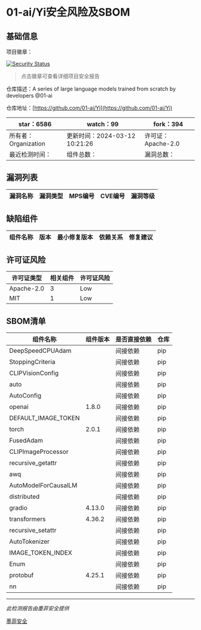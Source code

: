 # 01-ai/Yi安全风险及SBOM

## 基础信息

项目徽章：

[![Security Status](https://www.murphysec.com/platform3/v31/badge/1767983247722930176.svg)](https://www.murphysec.com/console/report/1721958866774171648/1767983247722930176)

> 点击徽章可查看详细项目安全报告

仓库描述：A series of large language models trained from scratch by developers @01-ai

仓库地址：[https://github.com/01-ai/Yi](https://github.com/01-ai/Yi)

| star：6586 | watch：99 | fork：394 |
| ----------- | -------------- | ------------ |
| 所有者：Organization | 更新时间：2024-03-12 10:21:26 | 许可证：Apache-2.0 |
| 最近检测时间： | 组件总数： | 漏洞总数： |




## 漏洞列表

| 漏洞名称 | 漏洞类型 | MPS编号 | CVE编号 | 漏洞等级 |
| ------- | ------ | ------- | ------ | ----- |





## 缺陷组件

| 组件名称 | 版本 | 最小修复版本 | 依赖关系 | 修复建议 |
| -------- | ---- | ------------ | -------- | -------- |





## 许可证风险

| 许可证类型 | 相关组件 | 许可证风险 |
| ---------- | -------- | ---------- |
|Apache-2.0|3|Low|
|MIT|1|Low|




## SBOM清单

| 组件名称 | 组件版本 | 是否直接依赖 | 仓库 |
| -------- | -------- | ------------ | ---- |
|DeepSpeedCPUAdam||间接依赖|pip|
|StoppingCriteria||间接依赖|pip|
|CLIPVisionConfig||间接依赖|pip|
|auto||间接依赖|pip|
|AutoConfig||间接依赖|pip|
|openai|1.8.0|间接依赖|pip|
|DEFAULT_IMAGE_TOKEN||间接依赖|pip|
|torch|2.0.1|间接依赖|pip|
|FusedAdam||间接依赖|pip|
|CLIPImageProcessor||间接依赖|pip|
|recursive_getattr||间接依赖|pip|
|awq||间接依赖|pip|
|AutoModelForCausalLM||间接依赖|pip|
|distributed||间接依赖|pip|
|gradio|4.13.0|间接依赖|pip|
|transformers|4.36.2|间接依赖|pip|
|recursive_setattr||间接依赖|pip|
|AutoTokenizer||间接依赖|pip|
|IMAGE_TOKEN_INDEX||间接依赖|pip|
|Enum||间接依赖|pip|
|protobuf|4.25.1|间接依赖|pip|
|nn||间接依赖|pip|


------

*此检测报告由墨菲安全提供*

[墨菲安全](www.murphysec.com)